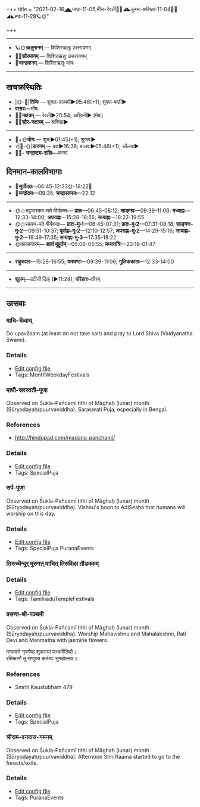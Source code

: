 +++
title = "2021-02-16◢◣माघः-11-05,मीनः-रेवती🌛🌌◢◣कुम्भः-श्रविष्ठा-11-04🌌🌞◢◣तपः-11-28🪐🌞"

+++
___________________
- 🪐🌞**ऋतुमानम्** — शिशिरऋतुः उत्तरायणम्
- 🌌🌞**सौरमानम्** — शिशिरऋतुः उत्तरायणम्
- 🌛**चान्द्रमानम्** — शिशिरऋतुः माघः
___________________


## खचक्रस्थितिः
- |🌞-🌛|**तिथिः** — शुक्ल-पञ्चमी►05:46(+1); शुक्ल-षष्ठी►  
- **वासरः**—भौमः  
- 🌌🌛**नक्षत्रम्** — रेवती►20:54; अश्विनी► (मेषः)  
- 🌌🌞**सौर-नक्षत्रम्** — श्रविष्ठा►  
___________________
- 🌛+🌞**योगः** — शुभः►01:45(+1); शुक्लः►  
- २|🌛-🌞|**करणम्** — बवः►16:38; बालवः►05:46(+1); कौलवः►  
- 🌌🌛- **चन्द्राष्टम-राशिः**—कन्या  


## दिनमान-कालविभागाः
- 🌅**सूर्योदयः**—06:45-12:33🌞️-18:22🌇  
- 🌛**चन्द्रोदयः**—09:35; **चन्द्रास्तमयः**—22:12  
___________________
- 🌞⚝भट्टभास्कर-मते वीर्यवन्तः— **प्रातः**—06:45-08:12; **साङ्गवः**—09:39-11:06; **मध्याह्नः**—12:33-14:00; **अपराह्णः**—15:28-16:55; **सायाह्नः**—18:22-19:55  
- 🌞⚝सायण-मते वीर्यवन्तः— **प्रातः-मु॰1**—06:45-07:31; **प्रातः-मु॰2**—07:31-08:18; **साङ्गवः-मु॰2**—09:51-10:37; **पूर्वाह्णः-मु॰2**—12:10-12:57; **अपराह्णः-मु॰2**—14:29-15:16; **सायाह्णः-मु॰2**—16:49-17:35; **सायाह्णः-मु॰3**—17:35-18:22  
- 🌞कालान्तरम्— **ब्राह्मं मुहूर्तम्**—05:06-05:55; **मध्यरात्रिः**—23:19-01:47  
___________________
- **राहुकालः**—15:28-16:55; **यमघण्टः**—09:39-11:06; **गुलिककालः**—12:33-14:00  
___________________
- **शूलम्**—उदीची दिक् (►11:24); **परिहारः**–क्षीरम्  
___________________

## उत्सवाः
### माचि-चॆव्वाय्

Do upavāsam (at least do not take salt) and pray to Lord Shiva (Vaidyanatha Swami).

### Details
- [Edit config file](https://github.com/sanskrit-coders/adyatithi/tree/master/tamil/description_only/mAci~cevvAy.toml)
- Tags: MonthWeekdayFestivals


### माघी-सरस्वती-पूजा

Observed on Śukla-Pañcamī tithi of Māghaḥ (lunar) month (Sūryodayaḥ/puurvaviddha). Saraswati Puja, especially in Bengal.
### References
- http://hindupad.com/madana-panchami/


### Details
- [Edit config file](https://github.com/sanskrit-coders/adyatithi/tree/master/devatA/shakti/lunar_month/tithi/11/05/mAghI~sarasvatI-pUjA.toml)
- Tags: SpecialPuja


### सर्प-पूजा

Observed on Śukla-Pañcamī tithi of Māghaḥ (lunar) month (Sūryodayaḥ/puurvaviddha). Vishnu's boon to AdiSesha that humans will worship on this day.

### Details
- [Edit config file](https://github.com/sanskrit-coders/adyatithi/tree/master/devatA/misc-fauna/lunar_month/tithi/11/05/sarpa-pUjA.toml)
- Tags: SpecialPuja PuranaEvents


### तिरुच्चॆन्दूर् मुरुगऩ् माचित् तिरुविऴा तॊडक्कम्



### Details
- [Edit config file](https://github.com/sanskrit-coders/adyatithi/tree/master/temples/Tamil/relative_event/tiruccendUr%20mAcit%20tiruvizhA%20nir2aivu/offset__-11/tiruccendUr%20murugan2%20mAcit%20tiruvizhA%20toDakkam.toml)
- Tags: TamilnaduTempleFestivals


### वसन्त-श्री-पञ्चमी

Observed on Śukla-Pañcamī tithi of Māghaḥ (lunar) month (Sūryodayaḥ/puurvaviddha). Worship Mahavishnu and Mahalakshmi, Rati Devi and Manmatha with jasmine flowers.

माघमासे नृपश्रेष्ठ शुक्लायां पञ्चमीतिथौ।  
रतिकामौ तु सम्पूज्य कर्तव्यः सुमहोत्सवः॥


### References
- Smriti Kaustubham 479


### Details
- [Edit config file](https://github.com/sanskrit-coders/adyatithi/tree/master/devatA/vaiShNava/lunar_month/tithi/11/05/vasanta-zrI-paJcamI.toml)
- Tags: SpecialPuja


### श्रीराम-वनवास-गमनम्

Observed on Śukla-Pañcamī tithi of Māghaḥ (lunar) month (Sūryodayaḥ/puurvaviddha). Afternoon Shri Raama started to go to the forests/exile.

### Details
- [Edit config file](https://github.com/sanskrit-coders/adyatithi/tree/master/devatA/vaiShNava/lunar_month/tithi/11/05/zrIrAma-vanavAsa-gamanam.toml)
- Tags: PuranaEvents


